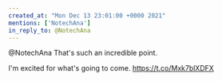 ```yaml
---
created_at: "Mon Dec 13 23:01:00 +0000 2021"
mentions: ['NotechAna']
in_reply_to: @NotechAna
---
```


@NotechAna That's such an incredible point. 

I'm excited for what's going to come. https://t.co/Mxk7blXDFX